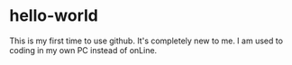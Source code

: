 # hello-world

This is my first time to use github.
It's completely new to me.
I am used to coding in my own PC instead of onLine.
